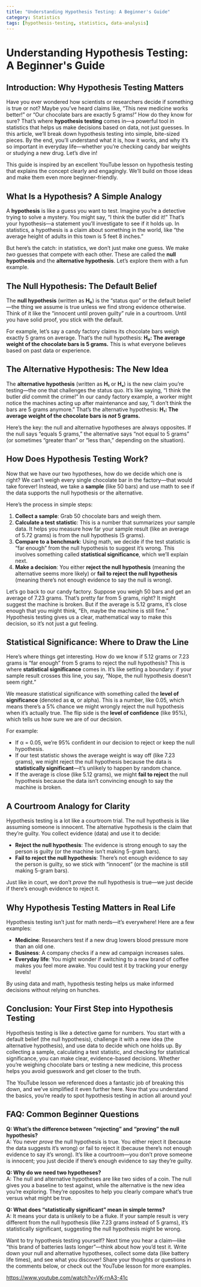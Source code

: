 ```yaml
---
title: "Understanding Hypothesis Testing: A Beginner's Guide"
category: Statistics
tags: [hypothesis-testing, statistics, data-analysis]
---
```


# Understanding Hypothesis Testing: A Beginner's Guide

## Introduction: Why Hypothesis Testing Matters

Have you ever wondered how scientists or researchers decide if something is true or not? Maybe you’ve heard claims like, “This new medicine works better!” or “Our chocolate bars are exactly 5 grams!” How do they know for sure? That’s where **hypothesis testing** comes in—a powerful tool in statistics that helps us make decisions based on data, not just guesses. In this article, we’ll break down hypothesis testing into simple, bite-sized pieces. By the end, you’ll understand what it is, how it works, and why it’s so important in everyday life—whether you’re checking candy bar weights or studying a new drug. Let’s dive in!

This guide is inspired by an excellent YouTube lesson on hypothesis testing that explains the concept clearly and engagingly. We’ll build on those ideas and make them even more beginner-friendly.

## What Is a Hypothesis? A Simple Analogy

A **hypothesis** is like a guess you want to test. Imagine you’re a detective trying to solve a mystery. You might say, “I think the butler did it!” That’s your hypothesis—a statement you’ll investigate to see if it holds up. In statistics, a hypothesis is a claim about something in the world, like “the average height of adults in this town is 5 feet 8 inches.”

But here’s the catch: in statistics, we don’t just make one guess. We make *two* guesses that compete with each other. These are called the **null hypothesis** and the **alternative hypothesis**. Let’s explore them with a fun example.

## The Null Hypothesis: The Default Belief

The **null hypothesis** (written as **H₀**) is the “status quo” or the default belief—the thing we assume is true unless we find strong evidence otherwise. Think of it like the “innocent until proven guilty” rule in a courtroom. Until you have solid proof, you stick with the default.

For example, let’s say a candy factory claims its chocolate bars weigh exactly 5 grams on average. That’s the null hypothesis: **H₀: The average weight of the chocolate bars is 5 grams.** This is what everyone believes based on past data or experience.

## The Alternative Hypothesis: The New Idea

The **alternative hypothesis** (written as **H₁** or **Hₐ**) is the new claim you’re testing—the one that challenges the status quo. It’s like saying, “I think the butler *did* commit the crime!” In our candy factory example, a worker might notice the machines acting up after maintenance and say, “I don’t think the bars are 5 grams anymore.” That’s the alternative hypothesis: **H₁: The average weight of the chocolate bars is *not* 5 grams.**

Here’s the key: the null and alternative hypotheses are always opposites. If the null says “equals 5 grams,” the alternative says “not equal to 5 grams” (or sometimes “greater than” or “less than,” depending on the situation).

## How Does Hypothesis Testing Work?

Now that we have our two hypotheses, how do we decide which one is right? We can’t weigh every single chocolate bar in the factory—that would take forever! Instead, we take a **sample** (like 50 bars) and use math to see if the data supports the null hypothesis or the alternative.

Here’s the process in simple steps:

1. **Collect a sample**: Grab 50 chocolate bars and weigh them.
2. **Calculate a test statistic**: This is a number that summarizes your sample data. It helps you measure how far your sample result (like an average of 5.72 grams) is from the null hypothesis (5 grams).
3. **Compare to a benchmark**: Using math, we decide if the test statistic is “far enough” from the null hypothesis to suggest it’s wrong. This involves something called **statistical significance**, which we’ll explain next.
4. **Make a decision**: You either **reject the null hypothesis** (meaning the alternative seems more likely) or **fail to reject the null hypothesis** (meaning there’s not enough evidence to say the null is wrong).

Let’s go back to our candy factory. Suppose you weigh 50 bars and get an average of 7.23 grams. That’s pretty far from 5 grams, right? It might suggest the machine is broken. But if the average is 5.12 grams, it’s close enough that you might think, “Eh, maybe the machine is still fine.” Hypothesis testing gives us a clear, mathematical way to make this decision, so it’s not just a gut feeling.

## Statistical Significance: Where to Draw the Line

Here’s where things get interesting. How do we know if 5.12 grams or 7.23 grams is “far enough” from 5 grams to reject the null hypothesis? This is where **statistical significance** comes in. It’s like setting a boundary: if your sample result crosses this line, you say, “Nope, the null hypothesis doesn’t seem right.”

We measure statistical significance with something called the **level of significance** (denoted as **α**, or alpha). This is a number, like 0.05, which means there’s a 5% chance we might wrongly reject the null hypothesis when it’s actually true. The flip side is the **level of confidence** (like 95%), which tells us how sure we are of our decision.

For example:

- If α = 0.05, we’re 95% confident in our decision to reject or keep the null hypothesis.
- If our test statistic shows the average weight is way off (like 7.23 grams), we might reject the null hypothesis because the data is **statistically significant**—it’s unlikely to happen by random chance.
- If the average is close (like 5.12 grams), we might **fail to reject** the null hypothesis because the data isn’t convincing enough to say the machine is broken.

## A Courtroom Analogy for Clarity

Hypothesis testing is a lot like a courtroom trial. The null hypothesis is like assuming someone is innocent. The alternative hypothesis is the claim that they’re guilty. You collect evidence (data) and use it to decide:

- **Reject the null hypothesis**: The evidence is strong enough to say the person is guilty (or the machine isn’t making 5-gram bars).
- **Fail to reject the null hypothesis**: There’s not enough evidence to say the person is guilty, so we stick with “innocent” (or the machine is still making 5-gram bars).

Just like in court, we don’t *prove* the null hypothesis is true—we just decide if there’s enough evidence to reject it.

## Why Hypothesis Testing Matters in Real Life

Hypothesis testing isn’t just for math nerds—it’s everywhere! Here are a few examples:

- **Medicine**: Researchers test if a new drug lowers blood pressure more than an old one.
- **Business**: A company checks if a new ad campaign increases sales.
- **Everyday life**: You might wonder if switching to a new brand of coffee makes you feel more awake. You could test it by tracking your energy levels!

By using data and math, hypothesis testing helps us make informed decisions without relying on hunches.

## Conclusion: Your First Step into Hypothesis Testing

Hypothesis testing is like a detective game for numbers. You start with a default belief (the null hypothesis), challenge it with a new idea (the alternative hypothesis), and use data to decide which one holds up. By collecting a sample, calculating a test statistic, and checking for statistical significance, you can make clear, evidence-based decisions. Whether you’re weighing chocolate bars or testing a new medicine, this process helps you avoid guesswork and get closer to the truth.

The YouTube lesson we referenced does a fantastic job of breaking this down, and we’ve simplified it even further here. Now that you understand the basics, you’re ready to spot hypothesis testing in action all around you!

## FAQ: Common Beginner Questions

**Q: What’s the difference between “rejecting” and “proving” the null hypothesis?**\
A: You never *prove* the null hypothesis is true. You either reject it (because the data suggests it’s wrong) or fail to reject it (because there’s not enough evidence to say it’s wrong). It’s like a courtroom—you don’t prove someone is innocent; you just decide if there’s enough evidence to say they’re guilty.

**Q: Why do we need two hypotheses?**\
A: The null and alternative hypotheses are like two sides of a coin. The null gives you a baseline to test against, while the alternative is the new idea you’re exploring. They’re opposites to help you clearly compare what’s true versus what might be true.

**Q: What does “statistically significant” mean in simple terms?**\
A: It means your data is unlikely to be a fluke. If your sample result is very different from the null hypothesis (like 7.23 grams instead of 5 grams), it’s statistically significant, suggesting the null hypothesis might be wrong.

Want to try hypothesis testing yourself? Next time you hear a claim—like “this brand of batteries lasts longer”—think about how you’d test it. Write down your null and alternative hypotheses, collect some data (like battery life times), and see what you discover! Share your thoughts or questions in the comments below, or check out the YouTube lesson for more examples.

https://www.youtube.com/watch?v=VK-rnA3-41c